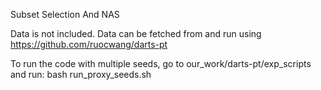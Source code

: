 Subset Selection And NAS

Data is not included. Data can be fetched from and run using https://github.com/ruocwang/darts-pt


To run the code with multiple seeds, go to our_work/darts-pt/exp_scripts and run:
bash run_proxy_seeds.sh
